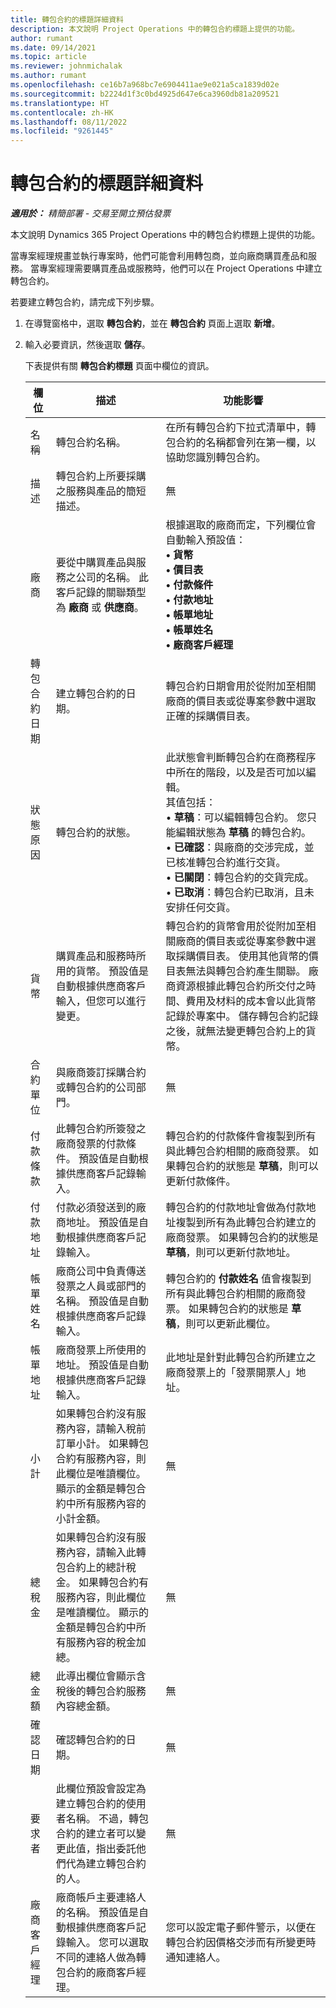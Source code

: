```yaml
---
title: 轉包合約的標題詳細資料
description: 本文說明 Project Operations 中的轉包合約標題上提供的功能。
author: rumant
ms.date: 09/14/2021
ms.topic: article
ms.reviewer: johnmichalak
ms.author: rumant
ms.openlocfilehash: ce16b7a968bc7e6904411ae9e021a5ca1839d02e
ms.sourcegitcommit: b2224d1f3c0bd4925d647e6ca3960db81a209521
ms.translationtype: HT
ms.contentlocale: zh-HK
ms.lasthandoff: 08/11/2022
ms.locfileid: "9261445"
---
```

# <a name="header-details-for-subcontracts"></a>轉包合約的標題詳細資料

_**適用於：** 精簡部署 - 交易至開立預估發票_

本文說明 Dynamics 365 Project Operations 中的轉包合約標題上提供的功能。

當專案經理規畫並執行專案時，他們可能會利用轉包商，並向廠商購買產品和服務。 當專案經理需要購買產品或服務時，他們可以在 Project Operations 中建立轉包合約。

若要建立轉包合約，請完成下列步驟。

1. 在導覽窗格中，選取 **轉包合約**，並在 **轉包合約** 頁面上選取 **新增**。
2. 輸入必要資訊，然後選取 **儲存**。

    下表提供有關 **轉包合約標題** 頁面中欄位的資訊。

    | 欄位 | 描述 |功能影響 |
    |---|------|---| 
    | 名稱 | 轉包合約名稱。 | 在所有轉包合約下拉式清單中，轉包合約的名稱都會列在第一欄，以協助您識別轉包合約。 | 
    | 描述 | 轉包合約上所要採購之服務與產品的簡短描述。 | 無​​ |
    | 廠商 | 要從中購買產品與服務之公司的名稱。 此客戶記錄的關聯類型為 **廠商** 或 **供應商**。 | 根據選取的廠商而定，下列欄位會自動輸入預設值：<br/> **• 貨幣** </br> **• 價目表** </br> **• 付款條件**</br> **• 付款地址**</br> **• 帳單地址**</br> **• 帳單姓名** </br>**• 廠商客戶經理**|
    | 轉包合約日期 | 建立轉包合約的日期。 | 轉包合約日期會用於從附加至相關廠商的價目表或從專案參數中選取正確的採購價目表。 |
    | 狀態原因 | 轉包合約的狀態。 | 此狀態會判斷轉包合約在商務程序中所在的階段，以及是否可加以編輯。 <br/>其值包括：<br>• **草稿**：可以編輯轉包合約。 您只能編輯狀態為 **草稿** 的轉包合約。<br/>• **已確認**：與廠商的交涉完成，並已核准轉包合約進行交貨。 <br/>• **已關閉**：轉包合約的交貨完成。<br/>• **已取消**：轉包合約已取消，且未安排任何交貨。  | 
    | 貨幣 | 購買產品和服務時所用的貨幣。 預設值是自動根據供應商客戶輸入，但您可以進行變更。 | 轉包合約的貨幣會用於從附加至相關廠商的價目表或從專案參數中選取採購價目表。 使用其他貨幣的價目表無法與轉包合約產生關聯。 廠商資源根據此轉包合約所交付之時間、費用及材料的成本會以此貨幣記錄於專案中。 儲存轉包合約記錄之後，就無法變更轉包合約上的貨幣。|
    | 合約單位 | 與廠商簽訂採購合約或轉包合約的公司部門。 | 無​​ |
    | 付款條款 | 此轉包合約所簽發之廠商發票的付款條件。 預設值是自動根據供應商客戶記錄輸入。 | 轉包合約的付款條件會複製到所有與此轉包合約相關的廠商發票。 如果轉包合約的狀態是 **草稿**，則可以更新付款條件。 | 
    | 付款地址 | 付款必須發送到的廠商地址。 預設值是自動根據供應商客戶記錄輸入。 | 轉包合約的付款地址會做為付款地址複製到所有為此轉包合約建立的廠商發票。 如果轉包合約的狀態是 **草稿**，則可以更新付款地址。|
    | 帳單姓名 | 廠商公司中負責傳送發票之人員或部門的名稱。 預設值是自動根據供應商客戶記錄輸入。 | 轉包合約的 **付款姓名** 值會複製到所有與此轉包合約相關的廠商發票。 如果轉包合約的狀態是 **草稿**，則可以更新此欄位。|
    | 帳單地址 | 廠商發票上所使用的地址。 預設值是自動根據供應商客戶記錄輸入。 | 此地址是針對此轉包合約所建立之廠商發票上的「發票開票人」地址。 |
    | 小計 | 如果轉包合約沒有服務內容，請輸入稅前訂單小計。 如果轉包合約有服務內容，則此欄位是唯讀欄位。 顯示的金額是轉包合約中所有服務內容的小計金額。 | 無​​ |
    | 總稅金 | 如果轉包合約沒有服務內容，請輸入此轉包合約上的總計稅金。 如果轉包合約有服務內容，則此欄位是唯讀欄位。 顯示的金額是轉包合約中所有服務內容的稅金加總。 | 無​​ |
    | 總金額 | 此導出欄位會顯示含稅後的轉包合約服務內容總金額。 | 無​​ |
    | 確認日期 | 確認轉包合約的日期。 | 無​​ |
    | 要求者 | 此欄位預設會設定為建立轉包合約的使用者名稱。 不過，轉包合約的建立者可以變更此值，指出委託他們代為建立轉包合約的人。 | 無​​ |
    | 廠商客戶經理 | 廠商帳戶主要連絡人的名稱。 預設值是自動根據供應商客戶記錄輸入。 您可以選取不同的連絡人做為轉包合約的廠商客戶經理。 | 您可以設定電子郵件警示，以便在轉包合約因價格交涉而有所變更時通知連絡人。 |
